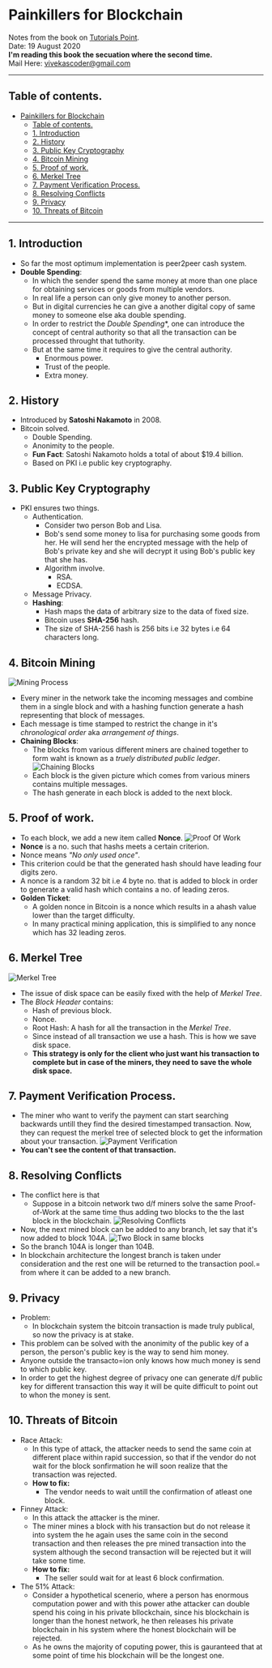 # Painkillers for Blockchain
Notes from the book on [Tutorials Point](https://www.tutorialspoint.com/blockchain/blockchain_introduction.htm). <br>
Date: 19 August 2020 <br>
**I'm reading this book the secuation where the second time.** <br>
Mail Here: [vivekascoder@gmail.com](mailto:vivekascoder@gmail.com)

----

## Table of contents.
- [Painkillers for Blockchain](#painkillers-for-blockchain)
  - [Table of contents.](#table-of-contents)
  - [1. Introduction](#1-introduction)
  - [2. History](#2-history)
  - [3. Public Key Cryptography](#3-public-key-cryptography)
  - [4. Bitcoin Mining](#4-bitcoin-mining)
  - [5. Proof of work.](#5-proof-of-work)
  - [6. Merkel Tree](#6-merkel-tree)
  - [7. Payment Verification Process.](#7-payment-verification-process)
  - [8. Resolving Conflicts](#8-resolving-conflicts)
  - [9. Privacy](#9-privacy)
  - [10. Threats of Bitcoin](#10-threats-of-bitcoin)

----

## 1. Introduction
- So far the most optimum implementation is peer2peer cash system.
- **Double Spending**: 
  - In which the sender spend the same money at more than one place for obtaining services or goods from multiple vendors.
  - In real life a person can only give money to another person.
  - But in digital currencies he can give a another digital copy of same money to someone else aka double spending.
  - In order to restrict the *Double Spending**, one can introduce the concept of central authority so that all the transaction can be processed throught that tuthority.
  - But at the same time it requires to give the central authority.
    - Enormous power.
    - Trust of the people.
    - Extra money.
  
## 2. History
- Introduced by **Satoshi Nakamoto** in 2008.
- Bitcoin solved.
  - Double Spending.
  - Anonimity to the people.
  - **Fun Fact**: Satoshi Nakamoto holds a total of about $19.4 billion.
  - Based on PKI i.e public key cryptography.

## 3. Public Key Cryptography
- PKI ensures two things.
  - Authentication.
    - Consider two person Bob and Lisa.
    - Bob's send some money to lisa for purchasing some goods from her. He will send her the encrypted message with the help of Bob's private key and she will decrypt it using Bob's public key that she has.
    - Algorithm involve.
      - RSA.
      - ECDSA.
  - Message Privacy.
  - **Hashing**:
    - Hash maps the data of arbitrary size to the data of fixed size.
    - Bitcoin uses **SHA-256** hash.
    - The size of SHA-256 hash is 256 bits i.e 32 bytes i.e 64 characters long.

## 4. Bitcoin Mining
![Mining Process](./assets/mining_process.jpg)
- Every miner in the network take the incoming messages and combine them in a single block and with a hashing function generate a hash representing that block of messages. 
- Each message is time stamped to restrict the change in it's *chronological order* aka *arrangement of things*.
- **Chaining Blocks**:
  - The blocks from various different miners are chained together to form waht is known as a *truely distributed public ledger*.
![Chaining Blocks](./assets/chaining_blocks.jpg)
  - Each block is the given picture which comes from various miners contains multiple messages.
  - The hash generate in each block is added to the next block.

## 5. Proof of work.
- To each block, we add a new item called **Nonce**.
![Proof Of Work](assets/proof_of_work.jpg)
- **Nonce** is a no. such that hashs meets a certain criterion.
- Nonce means *"No only used once"*.
- This criterion could be that the generated hash should have leading four digits zero.
- A nonce is a random 32 bit i.e 4 byte no. that is added to block in order to generate a valid hash which contains a no. of leading zeros.
- **Golden Ticket**:
  - A golden nonce in Bitcoin is a nonce which results in a ahash value lower than the target difficulty.
  - In many practical mining application, this is simplified to any nonce which has 32 leading zeros.
  
## 6. Merkel Tree
![Merkel Tree](assets/merkle_tree.jpg)
- The issue of disk space can be easily fixed with the help of *Merkel Tree*.
- The *Block Header* contains:
  - Hash of previous block.
  - Nonce.
  - Root Hash: A hash for all the transaction in the *Merkel Tree*.
  - Since instead of all transaction we use a hash. This is how we save disk space.
  - **This strategy is only for the client who just want his transaction to complete but in case of the miners, they need to save the whole disk space.**

## 7. Payment Verification Process.
- The miner who want to verify the payment can start searching backwards untill they find the desired timestamped transaction. Now, they can request the merkel tree of selected block to get the information about your transaction.
![Payment Verification](assets/payment_verification.jpg)
- **You can't see the content of that transaction.**

## 8. Resolving Conflicts
- The conflict here is that
  - Suppose in a bitcoin network two d/f miners solve the same Proof-of-Work at the same time thus adding two blocks to the the last block in the blockchain.
![Resolving Conflicts](./assets/resolving_conflicts.jpg)
- Now, the next mined block can be added to any branch, let say that it's now added to block 104A.
![Two Block in same blocks](assets/bitcoin_architecture.jpg)
- So the branch 104A is longer than 104B.
- In blockchain architecture the longest branch is taken under consideration and the rest one will be returned to the transaction pool.= from where it can be added to a new branch.

## 9. Privacy
- Problem:
  - In blockchain system the bitcoin transaction is made truly publical, so now the privacy is at stake.
- This problem can be solved with the anonimity of the public key of a person, the person's public key is the way to send him money.
- Anyone outside the transacto=ion only knows how much money is send to which public key.
- In order to get the highest degree of privacy one can generate d/f public key for different transaction this way it will be quite difficult to point out to whon the money is sent.

## 10. Threats of Bitcoin
- Race Attack:
  - In this type of attack, the attacker needs to send the same coin at different place within rapid succession, so that if the vendor do not wait for the block sonfirmation he will soon realize that the transaction was rejected.
  - **How to fix:**
    - The vendor needs to wait untill the confirmation of atleast one block.
- Finney Attack: 
  - In this attack the attacker is the miner.
  - The miner mines a block with his transaction but do not release it into system the he  again uses the same coin in the second transaction and then releases the pre mined transaction into the system although the second transaction will be rejected but it will take some time.
  - **How to fix:**
    - The seller sould wait for at least 6 block confirmation.
- The 51% Attack: 
  - Consider a hypothetical scenerio, where a person has enormous computation power and with this power athe attacker can double spend his coing in his private bllockchain, since his blockchain is longer than the honest network, he then releases his private blockchain in his system where the honest blockchain will be rejected.
  - As he owns the majority of coputing power, this is gauranteed that at some point of time his blockchain will be the longest one.
  

